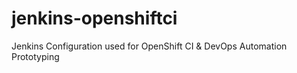 jenkins-openshiftci
===================

Jenkins Configuration used for OpenShift CI &amp; DevOps Automation Prototyping
